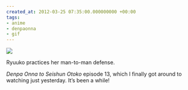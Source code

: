 ```yaml
---
created_at: 2012-03-25 07:35:00.000000000 +00:00
tags:
- anime
- denpaonna
- gif
---
```


![](/blog/media/tumblr_m1fjqvioxS1qim2zwo1_500.gif)

Ryuuko practices her man-to-man defense.

<cite>Denpa Onna to Seishun Otoko</cite> episode 13, which I finally got
around to watching just yesterday. It’s been a while!
